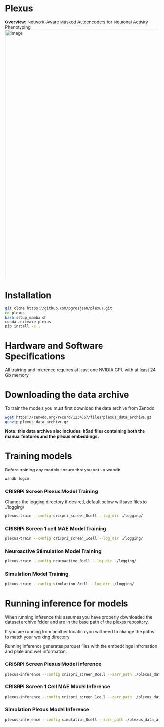 # Plexus
**Overview**: Network-Aware Masked Autoencoders for Neuronal Activity Phenotyping
<img width="813" alt="image" src="https://github.com/user-attachments/assets/7558784b-bb7e-4fc8-b331-2d6a8f3b5d4c" />


# Installation
```bash
git clone https://github.com/pgrosjean/plexus.git
cd plexus
bash setup_mamba.sh
conda activate plexus
pip install -e .
```

# Hardware and Software Specifications
All training and inference requires at least one NVIDIA GPU with at least 24 Gb memory

# Downloading the data archive
To train the models you must first download the data archive from Zenodo
```bash
wget https://zenodo.org/record/1234567/files/plexus_data_archive.gz
gunzip plexus_data_archive.gz
```
**Note: this data archive also includes .h5ad files containing both the manual features and the plexus embeddings.**

# Training models
Before training any models ensure that you set up wandb
```bash
wandb login
```
### CRISRPi Screen Plexus Model Training
Change the logging directory if desired, default below will save files to ./logging/
```bash
plexus-train --config crispri_screen_8cell --log_dir ./logging/
```
### CRISRPi Screen 1 cell MAE Model Training
```bash
plexus-train --config crispri_screen_1cell --log_dir ./logging/
```
### Neuroactive Stimulation Model Training
```bash
plexus-train --config neuroactive_8cell --log_dir ./logging/
```
### Simulation Model Training
```bash
plexus-train --config simulation_8cell --log_dir ./logging/
```

# Running inference for models
When running inference this assumes you have properly downloaded the dataset archive folder and are in the base path of the plexus repository.

If you are running from another location you will need to change the paths to match your working directory.

Running inference generates parquet files with the embeddings infromation and plate and well information.


### CRISRPi Screen Plexus Model Inference
```bash
plexus-inference --config crispri_screen_8cell --zarr_path ./plexus_data_archive/processed_zarr_files/crispri_screen/split_zarr_files/ --dataset_stats_json ./plexus_data_archive/dataset_statistics/crispri_screen/CRISPRI_SCREEN_DATASET_STATS_DICT.json --only_nuclei_positive --save_path ./crispri_screen_embedding_parquet_files/ --checkpoint_path ./plexus_data_archive/model_checkpoints/crispri_screen/crispri_screen_8cell/model-72o1c2vc:v1/model.ckpt
```

### CRISRPi Screen 1 Cell MAE Model Inference
```bash
plexus-inference --config crispri_screen_1cell --zarr_path ./plexus_data_archive/processed_zarr_files/crispri_screen/split_zarr_files/ --dataset_stats_json ./plexus_data_archive/dataset_statistics/crispri_screen/CRISPRI_SCREEN_DATASET_STATS_DICT.json --only_nuclei_positive --save_path ./crispri_screen_embedding_parquet_files/ --checkpoint_path ./plexus_data_archive/model_checkpoints/crispri_screen/crispri_screen_1cell/model-gmzj27s2:v1/model.ckpt
```

### Simulation Plexus Model Inference
```bash
plexus-inference --config simulation_8cell --zarr_path ./plexus_data_archive/processed_zarr_files/simulation/ --dataset_stats_json ./plexus_data_archive/dataset_statistics/simulation/SIMULATION_STATS_DICT.json --save_path ./simulation_embedding_parquet_files/ --checkpoint_path ./plexus_data_archive/model_checkpoints/simulation/model-1s3n8lon:v1/model.ckpt
```
